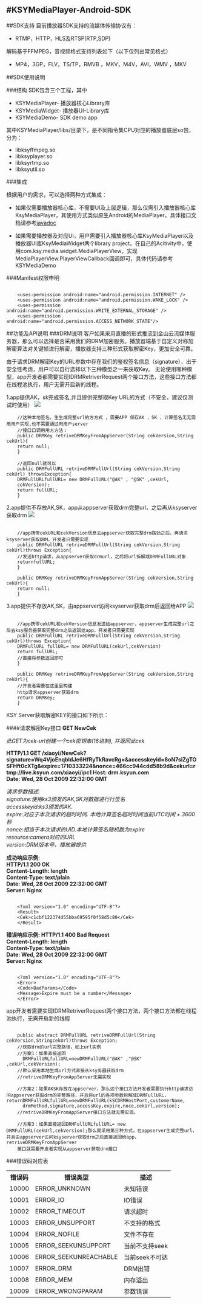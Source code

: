 #KSYMediaPlayer-Android-SDK
---
##SDK支持
目前播放器SDK支持的流媒体传输协议有：

* RTMP，HTTP，HLS及RTSP(RTP,SDP)

解码基于FFMPEG，音视频格式支持列表如下（以下仅列出常见格式）

* MP4，3GP，FLV，TS/TP，RMVB ，MKV，M4V，AVI，WMV ，MKV

##SDK使用说明 

###结构
SDK包含三个工程，其中

* KSYMediaPlayer- 播放器核心Library库
* KSYMediaWidget- 播放器UI-Library库
* KSYMediaDemo- SDK demo app

其中KSYMediaPlayer/libs/目录下，是不同指令集CPU对应的播放器底层so包，分为：

* libksyffmpeg.so
* libksyplayer.so
* libksyrtmp.so
* libksyutil.so

###集成

根据用户的需求，可以选择两种方式集成：

* 如果仅需要播放器核心库，不需要UI及上层逻辑，那么仅需引入播放器核心库KsyMediaPlayer，其使用方式类似原生Android的MediaPlayer，具体接口文档请参考[javadoc](http://ks3.ksyun.com/doc/index.html)

* 如果需要播放器及对应UI，用户需要引入播放器核心库KsyMediaPlayer以及播放器UI库KsyMediaWidget两个library project。在自己的Acitivity中，使用com.ksy.media.widget.MediaPlayerView，实现MediaPlayerView.PlayerViewCallback回调即可，具体代码请参考KSYMediaDemo

###Manifest权限申明

```

	<uses-permission android:name="android.permission.INTERNET" />
    <uses-permission android:name="android.permission.WAKE_LOCK" />
    <uses-permission android:name="android.permission.WRITE_EXTERNAL_STORAGE" />
    <uses-permission android:name="android.permission.ACCESS_NETWORK_STATE"/> 

```

##功能及API说明
###DRM说明
客户如果采用直播的形式推流到金山云流媒体服务器，那么可以选择是否采用我们的DRM加密服务。播放器端基于自定义对称加解密算法对关键帧进行解密，播放器支持三种形式获取解密Key，更加安全可靠。

由于请求DRM解密Key的URL参数中存在我们的鉴权签名信息（signature），出于安全性考虑，用户可以自行选择以下三种模型之一来获取Key。
无论使用哪种模型，app开发者都需要实现IDRMRetriverRequest两个接口⽅法，这些接⼝⽅法都在线程池执行，用户无需开启新的线程。

1.app提供AK，sk完成签名,并且提供完整取Key URL的方式（不安全，建议仅测试时使用）
![](http://who.kssws.ks-cdn.com/drm01.png)


```
	//这种本地签名，⽣生成完整url的⽅方式 ，需要APP 保存AK ，SK ，计算签名⽆无需⽤用户实现,也不需要通过⽤用户server
	//接⼝口调⽤用⽅方法：
	public DRMKey retriveDRMKeyFromAppServer(String cekVersion,String cekUrl){
	return null;
	}
	
	//返回null就可以
	public DRMFullURL retriveDRMFullUrl(String cekVersion,String cekUrl) throwsException{
	DRMFullURLfullURL= new DRMFullURL("@AK" , "@SK" ,cekUrl,
	cekVersion);
	return fullURL;
	}

```

2.app提供不存放AK,SK，app从appserver获取drm完整url，之后再从ksyserver获取drm
![](http://who.kssws.ks-cdn.com/drm02.png)

```

	//app携带cekURL和cekVersion信息去appserver获取完整drm路劲之后，再请求ksyserver获取DRM，开发者只需要实现
	public DRMFullURL retriveDRMFullUrl(String cekVersion,String cekUrl)throws Exception{
	//发送http请求，从appserver获取drmurl，之后将url拆解成DRMFullURL对象
	returnfullURL;
	}

	public DRMKey retriveDRMKeyFromAppServer(String cekVersion,String cekUrl){
	return null;
	}

```

3.app提供不存放AK,SK，由appserver访问ksyserver获取drm后返回给APP
![](http://who.kssws.ks-cdn.com/drm03.png)

```

	//app携带cekURL和cekVersion信息发送给appserver，appserver生成完整url之后去ksy服务器获取完整drm之后返回给app，开发者只需要实现
	public DRMFullURL retriveDRMFullUrl(String cekVersion,String cekUrl)throws Exception{
	DRMFullURL fullURL= new DRMFullURL(cekUrl,cekVersion)
	return fullURL;
	//直接将参数返回即可
	}
	
	public DRMKey retriveDRMKeyFromAppServer(String cekVersion,String cekUrl){
	//开发者需要在这⾥里构建
	http请求appserver获取drm
	return DRMKey;
	}

```

KSY Server获取解密KEY的接口如下所示：

####请求解密Key接口
**GET NewCek**

*此GET为cek-url创建一个cek密钥串(16进制), 并返回此cek*

**HTTP/1.1  GET /xiaoyi/NewCek?signature=Wq4VjoEnqbldJe6HfRyTkRavcRg=&accesskeyid=8oN7siZgTOSFHft0cXTg&expire=1710333224&nonce=466cc944cdd58b9d&cekurl=rtmp://live.ksyun.com/xiaoyi/ipc1
Host: drm.ksyun.com </br>
Date: Wed, 28 Oct 2009 22:32:00 GMT**


*请求参数描述:</br>
signature:使用ks3颁发的AK,SK对数据进⾏行签名</br>
accesskeyid:ks3颁发的AK.</br>
expire:对应于本次请求的超时时间. 本地计算签名超时时间当前UTC时间 + 3600秒</br>
nonce:相当于本次请求的UID.本地计算签名随机数为expire</br>
resource:camera对应的URL</br>
version:DRM版本号，播放器提供</br>*


**成功响应示例:</br>
HTTP/1.1 200 OK </br>
Content-Length: length </br>
Content-Type: text/plain </br>
Date: Wed, 28 Oct 2009 22:32:00 GMT </br>
Server: Nginx </br>**

```

	<?xml version="1.0" encoding="UTF-8"?> 
	<Result> 
	<Cek>c1cbf122374d55bba69595f0f58d5c80</Cek> 
	</Result>

```


**错误响应示例:
HTTP/1.1 400 Bad Request </br>
Content-Length: length </br>
Content-Type: text/plain </br>
Date: Wed, 28 Oct 2009 22:32:00 GMT </br>
Server: Nginx </br>**

```

	<?xml version="1.0" encoding="UTF-8"?>
	<Error> 
	<Code>BadParams</Code>
	<Message>Expire must be a number</Message>
	</Error>

```

app开发者需要实现IDRMRetriverRequest两个接口方法，两个接口方法都在线程池执行，无需开启新的线程

```

	public abstract DRMFullURL retriveDRMFullUrl(String cekVersion,StringcekUrl)throws Exception;
	//获取drm的url完整路径，如上url实例
	//方案1：如果直接返回
	  DRMFullURLfullURL=newDRMFullURL("@AK" ,"@SK" ,cekUrl,cekVersion);
    //默认采⽤本地⽣成url⽅式直接从ksy务器获取drm 	
	//retriveDRMKeyFromAppServer无需实现
	
	//方案2：如果AKSK存放在appserver，那么这个接口方法开发者需要执行http请求访问appserver获取drm的完整路径，并且将url的各项参数拆解成DRMFullURL，returnDRMFullURLfullURL=newDRMFullURL(kSCDRMHostPort,customerName,
	  drmMethod,signature,accessKey,expire,noce,cekUrl,version);
	//retriveDRMKeyFromAppServer接口方法就无需实现。

	//方案3：如果直接返回DRMFullURLfullURL= new DRMFullURL(cekUrl,cekVersion);那么就采用第三种方式，在appserver生成完整url，并且由appserver访问ksyserver获取drm之后直接返回给app，retriveDRMKeyFromAppServer
	接口就需要开发者实现从appserver获取drm接口

```

###错误码对应表
<table>
  <tr>
    <th>错误码</th>
    <th>错误类型</th>
    <th>描述</th>
  </tr>
  <tr>
    <td>10000</td>
    <td>ERROR_UNKNOWN</td>
    <td>未知错误</td>
  </tr>
  <tr>
    <td>10001</td>
    <td>ERROR_IO</td>
    <td>IO错误</td>
  </tr>
  <tr>
    <td>10002</td>
    <td>ERROR_TIMEOUT</td>
    <td>请求超时</td>
  </tr>
 <tr>
    <td>10003</td>
    <td>ERROR_UNSUPPORT</td>
    <td>不支持的格式</td>
  </tr>
 <tr>
    <td>10004</td>
    <td>ERROR_NOFILE</td>
    <td>文件不存在</td>
  </tr>
 <tr>
    <td>10005</td>
    <td>ERROR_SEEKUNSUPPORT</td>
    <td>当前不支持seek</td>
  </tr>
 <tr>
    <td>10006</td>
    <td>ERROR_SEEKUNREACHABLE</td>
    <td>当前seek不可达</td>
  </tr>
 <tr>
    <td>10007</td>
    <td>ERROR_DRM</td>
    <td>DRM出错</td>
  </tr>
 <tr>
    <td>10008</td>
    <td>ERROR_MEM</td>
    <td>内存溢出</td>
  </tr> 
<tr>
    <td>10009</td>
    <td>ERROR_WRONGPARAM</td>
    <td>参数错误</td>
  </tr>
</table>
